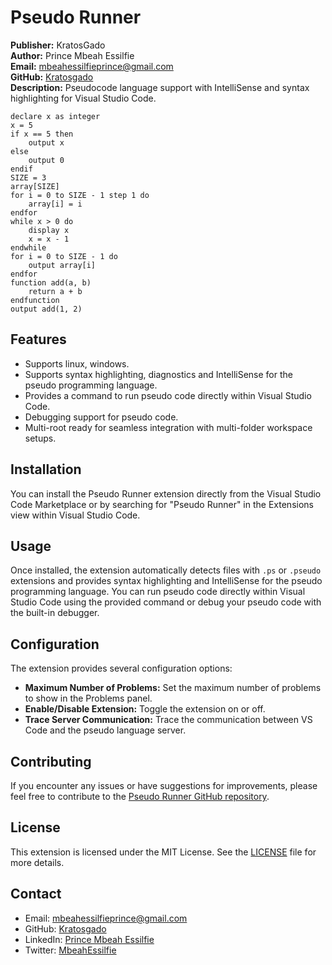 # Pseudo Runner

**Publisher:** KratosGado  
**Author:** Prince Mbeah Essilfie  
**Email:** [mbeahessilfieprince@gmail.com](mailto:mbeahessilfieprince@gmail.com)  
**GitHub:** [Kratosgado](https://github.com/Kratosgado)  
**Description:** Pseudocode language support with IntelliSense and syntax highlighting for Visual Studio Code.

```
declare x as integer
x = 5
if x == 5 then
    output x
else
    output 0
endif
SIZE = 3
array[SIZE]
for i = 0 to SIZE - 1 step 1 do
    array[i] = i
endfor
while x > 0 do
    display x
    x = x - 1
endwhile
for i = 0 to SIZE - 1 do
    output array[i]
endfor
function add(a, b)
    return a + b
endfunction
output add(1, 2)
```

## Features

- Supports linux, windows.
- Supports syntax highlighting, diagnostics and IntelliSense for the pseudo programming language.
- Provides a command to run pseudo code directly within Visual Studio Code.
- Debugging support for pseudo code.
- Multi-root ready for seamless integration with multi-folder workspace setups.

## Installation

You can install the Pseudo Runner extension directly from the Visual Studio Code Marketplace or by searching for "Pseudo Runner" in the Extensions view within Visual Studio Code.

## Usage

Once installed, the extension automatically detects files with `.ps` or `.pseudo` extensions and provides syntax highlighting and IntelliSense for the pseudo programming language. You can run pseudo code directly within Visual Studio Code using the provided command or debug your pseudo code with the built-in debugger.

## Configuration

The extension provides several configuration options:

- **Maximum Number of Problems:** Set the maximum number of problems to show in the Problems panel.
- **Enable/Disable Extension:** Toggle the extension on or off.
- **Trace Server Communication:** Trace the communication between VS Code and the pseudo language server.

## Contributing

If you encounter any issues or have suggestions for improvements, please feel free to contribute to the [Pseudo Runner GitHub repository](https://github.com/Kratosgado/pseudo-runner).

## License

This extension is licensed under the MIT License. See the [LICENSE](https://github.com/Kratosgado/pseudo-runner/blob/main/LICENSE) file for more details.

## Contact

- Email: [mbeahessilfieprince@gmail.com](mailto:mbeahessilfieprince@gmail.com)
- GitHub: [Kratosgado](https://github.com/Kratosgado)
- LinkedIn: [Prince Mbeah Essilfie](https://www.linkedin.com/in/prince-mbeah-essilfie-6bb0b5231)
- Twitter: [MbeahEssilfie](https://twitter.com/MbeahEssilfie)
